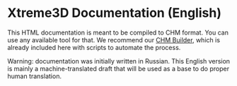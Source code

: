Xtreme3D Documentation (English)
================================
This HTML documentation is meant to be compiled to CHM format. You can use any available tool for that. We recommend our [CHM Builder](https://github.com/xtreme3d/chm-builder), which is already included here with scripts to automate the process.

Warning: documentation was initially written in Russian. This English version is mainly a machine-translated draft that will be used as a base to do proper human translation.
